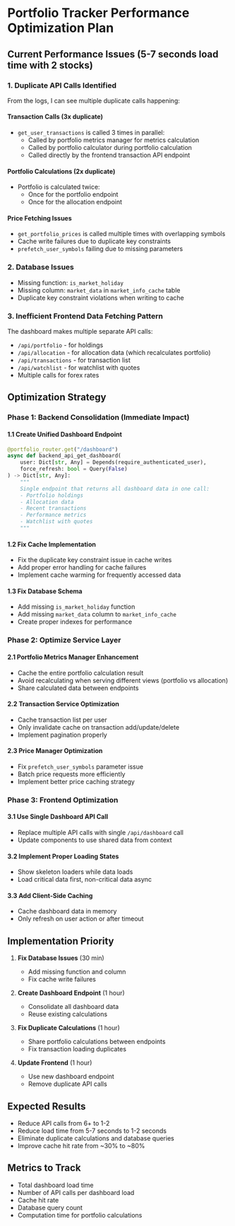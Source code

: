 # Portfolio Tracker Performance Optimization Plan

## Current Performance Issues (5-7 seconds load time with 2 stocks)

### 1. Duplicate API Calls Identified
From the logs, I can see multiple duplicate calls happening:

#### Transaction Calls (3x duplicate)
- `get_user_transactions` is called 3 times in parallel:
  - Called by portfolio metrics manager for metrics calculation
  - Called by portfolio calculator during portfolio calculation
  - Called directly by the frontend transaction API endpoint
  
#### Portfolio Calculations (2x duplicate)
- Portfolio is calculated twice:
  - Once for the portfolio endpoint
  - Once for the allocation endpoint

#### Price Fetching Issues
- `get_portfolio_prices` is called multiple times with overlapping symbols
- Cache write failures due to duplicate key constraints
- `prefetch_user_symbols` failing due to missing parameters

### 2. Database Issues
- Missing function: `is_market_holiday`
- Missing column: `market_data` in `market_info_cache` table
- Duplicate key constraint violations when writing to cache

### 3. Inefficient Frontend Data Fetching Pattern
The dashboard makes multiple separate API calls:
- `/api/portfolio` - for holdings
- `/api/allocation` - for allocation data (which recalculates portfolio)
- `/api/transactions` - for transaction list
- `/api/watchlist` - for watchlist with quotes
- Multiple calls for forex rates

## Optimization Strategy

### Phase 1: Backend Consolidation (Immediate Impact)

#### 1.1 Create Unified Dashboard Endpoint
```python
@portfolio_router.get("/dashboard")
async def backend_api_get_dashboard(
    user: Dict[str, Any] = Depends(require_authenticated_user),
    force_refresh: bool = Query(False)
) -> Dict[str, Any]:
    """
    Single endpoint that returns all dashboard data in one call:
    - Portfolio holdings
    - Allocation data
    - Recent transactions
    - Performance metrics
    - Watchlist with quotes
    """
```

#### 1.2 Fix Cache Implementation
- Fix the duplicate key constraint issue in cache writes
- Add proper error handling for cache failures
- Implement cache warming for frequently accessed data

#### 1.3 Fix Database Schema
- Add missing `is_market_holiday` function
- Add missing `market_data` column to `market_info_cache`
- Create proper indexes for performance

### Phase 2: Optimize Service Layer

#### 2.1 Portfolio Metrics Manager Enhancement
- Cache the entire portfolio calculation result
- Avoid recalculating when serving different views (portfolio vs allocation)
- Share calculated data between endpoints

#### 2.2 Transaction Service Optimization
- Cache transaction list per user
- Only invalidate cache on transaction add/update/delete
- Implement pagination properly

#### 2.3 Price Manager Optimization
- Fix `prefetch_user_symbols` parameter issue
- Batch price requests more efficiently
- Implement better price caching strategy

### Phase 3: Frontend Optimization

#### 3.1 Use Single Dashboard API Call
- Replace multiple API calls with single `/api/dashboard` call
- Update components to use shared data from context

#### 3.2 Implement Proper Loading States
- Show skeleton loaders while data loads
- Load critical data first, non-critical data async

#### 3.3 Add Client-Side Caching
- Cache dashboard data in memory
- Only refresh on user action or after timeout

## Implementation Priority

1. **Fix Database Issues** (30 min)
   - Add missing function and column
   - Fix cache write failures

2. **Create Dashboard Endpoint** (1 hour)
   - Consolidate all dashboard data
   - Reuse existing calculations

3. **Fix Duplicate Calculations** (1 hour)
   - Share portfolio calculations between endpoints
   - Fix transaction loading duplicates

4. **Update Frontend** (1 hour)
   - Use new dashboard endpoint
   - Remove duplicate API calls

## Expected Results
- Reduce API calls from 6+ to 1-2
- Reduce load time from 5-7 seconds to 1-2 seconds
- Eliminate duplicate calculations and database queries
- Improve cache hit rate from ~30% to ~80%

## Metrics to Track
- Total dashboard load time
- Number of API calls per dashboard load
- Cache hit rate
- Database query count
- Computation time for portfolio calculations